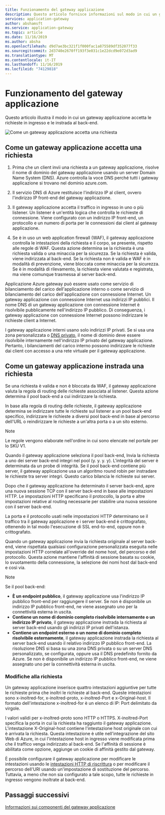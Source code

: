 ```yaml
---
title: Funzionamento del gateway applicazione
description: Questo articolo fornisce informazioni sul modo in cui un gateway applicazione accetta le richieste in ingresso e le instrada al back-end.
services: application-gateway
author: abshamsft
ms.service: application-gateway
ms.topic: article
ms.date: 11/16/2019
ms.author: absha
ms.openlocfilehash: d9d7ae3bc321f1f000fac1a875589df352077f33
ms.sourcegitcommit: 2d3740e2670ff193f3e031c1e22dcd9e072d3ad9
ms.translationtype: MT
ms.contentlocale: it-IT
ms.lasthandoff: 11/16/2019
ms.locfileid: "74129818"
---
```

# <a name="how-an-application-gateway-works"></a>Funzionamento del gateway applicazione

Questo articolo illustra il modo in cui un gateway applicazione accetta le richieste in ingresso e le instrada al back-end.

![Come un gateway applicazione accetta una richiesta](./media/how-application-gateway-works/how-application-gateway-works.png)

## <a name="how-an-application-gateway-accepts-a-request"></a>Come un gateway applicazione accetta una richiesta

1. Prima che un client invii una richiesta a un gateway applicazione, risolve il nome di dominio del gateway applicazione usando un server Domain Name System (DNS). Azure controlla la voce DNS perché tutti i gateway applicazione si trovano nel dominio azure.com.

2. Il servizio DNS di Azure restituisce l'indirizzo IP al client, ovvero l'indirizzo IP front-end del gateway applicazione.

3. Il gateway applicazione accetta il traffico in ingresso in uno o più listener. Un listener è un'entità logica che controlla le richieste di connessione. Viene configurato con un indirizzo IP front-end, un protocollo e un numero di porta per le connessioni dai client al gateway applicazione.

4. Se è in uso un web application firewall (WAF), il gateway applicazione controlla le intestazioni della richiesta e il corpo, se presente, rispetto alle regole di WAF. Questa azione determina se la richiesta è una richiesta valida o una minaccia per la sicurezza. Se la richiesta è valida, viene indirizzata al back-end. Se la richiesta non è valida e WAF è in modalità di prevenzione, viene bloccata come minaccia per la sicurezza. Se è in modalità di rilevamento, la richiesta viene valutata e registrata, ma viene comunque trasmessa al server back-end.

Applicazione Azure gateway può essere usato come servizio di bilanciamento del carico dell'applicazione interno o come servizio di bilanciamento del carico dell'applicazione con connessione Internet. Un gateway applicazione con connessione Internet usa indirizzi IP pubblici. Il nome DNS di un gateway applicazione con connessione Internet è risolvibile pubblicamente nell'indirizzo IP pubblico. Di conseguenza, i gateway applicazione con connessione Internet possono indirizzare le richieste client a Internet.

I gateway applicazione interni usano solo indirizzi IP privati. Se si usa una zona personalizzata o [DNS privato](https://docs.microsoft.com/azure/dns/private-dns-overview), il nome di dominio deve essere risolvibile internamente nell'indirizzo IP privato del gateway applicazione. Pertanto, i bilanciamenti del carico interno possono indirizzare le richieste dai client con accesso a una rete virtuale per il gateway applicazione.

## <a name="how-an-application-gateway-routes-a-request"></a>Come un gateway applicazione instrada una richiesta

Se una richiesta è valida e non è bloccata da WAF, il gateway applicazione valuta la regola di routing delle richieste associata al listener. Questa azione determina il pool back-end a cui indirizzare la richiesta.

In base alla regola di routing delle richieste, il gateway applicazione determina se indirizzare tutte le richieste sul listener a un pool back-end specifico, indirizzare le richieste a diversi pool back-end in base al percorso dell'URL o reindirizzare le richieste a un'altra porta o a un sito esterno.
>[!NOTE]
>Le regole vengono elaborate nell'ordine in cui sono elencate nel portale per lo SKU V1. 

Quando il gateway applicazione seleziona il pool back-end, Invia la richiesta a uno dei server back-end integri nel pool (y. y. y. y). L'integrità del server è determinata da un probe di integrità. Se il pool back-end contiene più server, il gateway applicazione usa un algoritmo round robin per instradare le richieste tra server integri. Questo carico bilancia le richieste sui server.

Dopo che il gateway applicazione ha determinato il server back-end, apre una nuova sessione TCP con il server back-end in base alle impostazioni HTTP. Le impostazioni HTTP specificano il protocollo, la porta e altre impostazioni relative al routing necessarie per stabilire una nuova sessione con il server back-end.

La porta e il protocollo usati nelle impostazioni HTTP determinano se il traffico tra il gateway applicazione e i server back-end è crittografato, ottenendo in tal modo l'esecuzione di SSL end-to-end, oppure non è crittografato.

Quando un gateway applicazione invia la richiesta originale al server back-end, viene rispettata qualsiasi configurazione personalizzata eseguita nelle impostazioni HTTP correlate all'override del nome host, del percorso e del protocollo. Questa azione mantiene l'affinità di sessione basata su cookie, lo svuotamento della connessione, la selezione dei nomi host dal back-end e così via.

 >[!NOTE]
>Se il pool back-end:
> - **È un endpoint pubblico**, il gateway applicazione usa l'indirizzo IP pubblico front-end per raggiungere il server. Se non è disponibile un indirizzo IP pubblico front-end, ne viene assegnato uno per la connettività esterna in uscita.
> - **Contiene un nome di dominio completo risolvibile internamente o un indirizzo IP privato**, il gateway applicazione instrada la richiesta al server back-end usando gli indirizzi IP privati dell'istanza.
> - **Contiene un endpoint esterno o un nome di dominio completo risolvibile esternamente**, il gateway applicazione instrada la richiesta al server back-end usando il relativo indirizzo IP pubblico front-end. La risoluzione DNS si basa su una zona DNS privata o su un server DNS personalizzato, se configurata, oppure usa il DNS predefinito fornito da Azure. Se non è disponibile un indirizzo IP pubblico front-end, ne viene assegnato uno per la connettività esterna in uscita.

### <a name="modifications-to-the-request"></a>Modifiche alla richiesta

Un gateway applicazione inserisce quattro intestazioni aggiuntive per tutte le richieste prima che inoltri le richieste al back-end. Queste intestazioni sono x-inoltred-for, x-inoltred-proto, x-inoltred-Port e x-Original-host. Il formato dell'intestazione x-inoltred-for è un elenco di IP: Port delimitato da virgole.

I valori validi per x-inoltred-proto sono HTTP o HTTPS. X-inoltred-Port specifica la porta in cui la richiesta ha raggiunto il gateway applicazione. L'intestazione X-Original-host contiene l'intestazione host originale con cui è arrivata la richiesta. Questa intestazione è utile nell'integrazione del sito Web di Azure, in cui l'intestazione host in ingresso viene modificata prima che il traffico venga indirizzato al back-end. Se l'affinità di sessione è abilitata come opzione, aggiunge un cookie di affinità gestito dal gateway.

È possibile configurare il gateway applicazione per modificare le intestazioni usando le [intestazioni HTTP di riscrittura](https://docs.microsoft.com/azure/application-gateway/rewrite-http-headers) o per modificare il percorso dell'URI usando un'impostazione di sostituzione del percorso. Tuttavia, a meno che non sia configurato a tale scopo, tutte le richieste in ingresso vengono inoltrate al back-end.

## <a name="next-steps"></a>Passaggi successivi

[Informazioni sui componenti del gateway applicazione](application-gateway-components.md)
